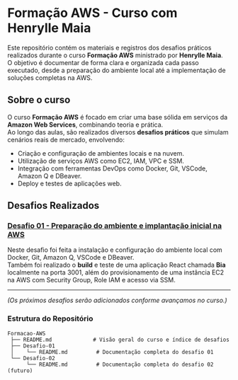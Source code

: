# Formação AWS - Curso com Henrylle Maia

Este repositório contém os materiais e registros dos desafios práticos realizados durante o curso **Formação AWS** ministrado por **Henrylle Maia**.  
O objetivo é documentar de forma clara e organizada cada passo executado, desde a preparação do ambiente local até a implementação de soluções completas na AWS.

## Sobre o curso
O curso **Formação AWS** é focado em criar uma base sólida em serviços da **Amazon Web Services**, combinando teoria e prática.  
Ao longo das aulas, são realizados diversos **desafios práticos** que simulam cenários reais de mercado, envolvendo:

- Criação e configuração de ambientes locais e na nuvem.
- Utilização de serviços AWS como EC2, IAM, VPC e SSM.
- Integração com ferramentas DevOps como Docker, Git, VSCode, Amazon Q e DBeaver.
- Deploy e testes de aplicações web.

## Desafios Realizados

### [Desafio 01 - Preparação do ambiente e implantação inicial na AWS](Desafio-01/README.md)
Neste desafio foi feita a instalação e configuração do ambiente local com Docker, Git, Amazon Q, VSCode e DBeaver.  
Também foi realizado o **build** e teste de uma aplicação React chamada **Bia** localmente na porta 3001, além do provisionamento de uma instância EC2 na AWS com Security Group, Role IAM e acesso via SSM.

---

*(Os próximos desafios serão adicionados conforme avançamos no curso.)*

### Estrutura do Repositório

```plaintext
Formacao-AWS
 ├── README.md             # Visão geral do curso e índice de desafios
 ├── Desafio-01
 │    └── README.md         # Documentação completa do desafio 01
 └── Desafio-02
      └── README.md         # Documentação completa do desafio 02 (futuro)

